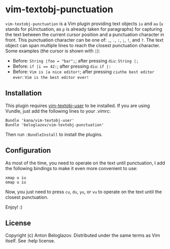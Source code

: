 # vim-textobj-punctuation

`vim-textobj-punctuation` is a Vim plugin providing text objects `iu` and `au`
(`u` stands for pUnctuation, as `p` is already taken for paragraphs) for
capturing the text between the current cursor position and a punctuation
character in front. This punctuation character can be one of: `,`, `.`, `:`,
`;`, `!`, and `?`. The text object can span multiple lines to reach the closest
punctuation character. Some examples (the cursor is shown with `|`):

- Before: `String |foo = "bar";`; after pressing `diu`: `String |;`
- Before: `if |i == 42:`; after pressing `diu`: `if |:`
- Before: `Vim is |a nice editor!`; after pressing `ciuthe best editor ever`:
  `Vim is the best editor ever!`


## Installation

This plugin requires
[vim-textobj-user](https://github.com/kana/vim-textobj-user) to be installed. If
you are using Vundle, just add the following lines to your .vimrc:

```
Bundle 'kana/vim-textobj-user'
Bundle 'beloglazov/vim-textobj-punctuation'
```

Then run `:BundleInstall` to install the plugins.


## Configuration

As most of the time, you need to operate on the text until punctuation, I add
the following bindings to make it even more convenient to use:

```
xmap u iu
omap u iu
```

Now, you just need to press `cu`, `du`, `yu`, or `vu` to operate on the text
until the closest punctuation.


Enjoy! :)


## License

Copyright (c) Anton Beloglazov. Distributed under the same terms as Vim itself.
See :help license.

